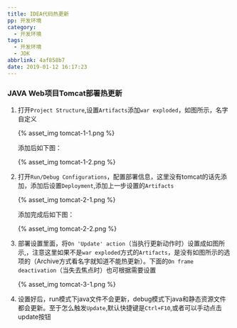 ```yaml
---
title: IDEA代码热更新
pp: 开发环境
category:
  - 开发环境
tags:
  - 开发环境
  - JDK
abbrlink: 4af858b7
date: 2019-01-12 16:17:23
---
```




### JAVA Web项目Tomcat部署热更新

1. 打开`Project Structure`,设置`Artifacts`添加`war exploded`，如图所示，名字自定义

   {% asset_img tomcat-1-1.png %}

   添加后如下图：

   {% asset_img tomcat-1-2.png %}

2. 打开`Run/Debug Configurations`，配置部署信息，这里没有tomcat的话先添加，添加后设置`Deployment`,添加上一步设置的`Artifacts`

   {% asset_img tomcat-2-1.png %}

   添加完成后如下图：

   {% asset_img tomcat-2-2.png %}

3. 部署设置里面，将`On 'Update' action`（当执行更新动作时）设置成如图所示,，注意这里如果不是`war exploded`方式的`Artifacts`，是没有如图所示的选项的（Archive方式看名字就知道不能热更新）。下面的`On frame deactivation`（当失去焦点时）也可根据需要设置

   {% asset_img tomcat-3-1.png %}

4. 设置好后，run模式下java文件不会更新，debug模式下java和静态资源文件都会更新。至于怎么触发`Update`,默认快捷键是`Ctrl+F10`,或者可以手动点击 update按钮